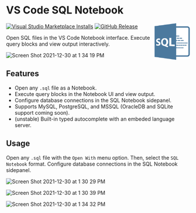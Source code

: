 # VS Code SQL Notebook

<img align="right" src="media/logo.png" width="100px">

[![Visual Studio Marketplace Installs](https://img.shields.io/visual-studio-marketplace/i/cmoog.sqlnotebook)](https://marketplace.visualstudio.com/items?itemName=cmoog.sqlnotebook)
[![GitHub Release](https://img.shields.io/github/v/release/cmoog/vscode-sql-notebook?color=6b9ded&include_prerelease=false)](https://github.com/cmoog/vscode-sql-notebook/releases)

Open SQL files in the VS Code Notebook interface. Execute query blocks
and view output interactively.

![Screen Shot 2021-12-30 at 1 34 19 PM](https://user-images.githubusercontent.com/7585078/147782832-1d281462-9567-4a58-a022-815e36941547.png)

## Features

- Open any `.sql` file as a Notebook.
- Execute query blocks in the Notebook UI and view output.
- Configure database connections in the SQL Notebook sidepanel.
- Supports MySQL, PostgreSQL, and MSSQL (OracleDB and SQLite support coming soon).
- (unstable) Built-in typed autocomplete with an embeded language server.

## Usage

Open any `.sql` file with the `Open With` menu option. Then, select the `SQL Notebook` format. Configure database connections in the SQL Notebook sidepanel.

![Screen Shot 2021-12-30 at 1 30 29 PM](https://user-images.githubusercontent.com/7585078/147782921-78dca657-6737-4055-af46-c019e9df4ea3.png)

![Screen Shot 2021-12-30 at 1 30 39 PM](https://user-images.githubusercontent.com/7585078/147782929-f9b7846b-6911-45ed-8354-ff0130a912b1.png)

![Screen Shot 2021-12-30 at 1 34 32 PM](https://user-images.githubusercontent.com/7585078/147782853-c0ea8ecb-e5f7-410f-83c2-af3d0562302e.png)
